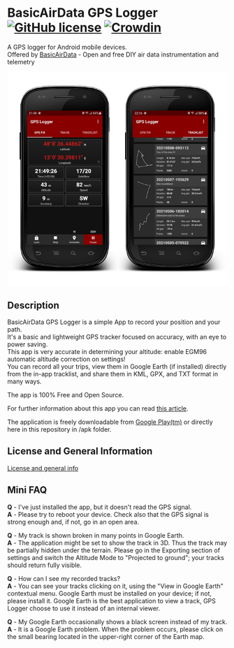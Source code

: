 # BasicAirData GPS Logger<br>[![GitHub license](https://img.shields.io/badge/license-GPL_3-blue.svg?label=%20license%20)](https://raw.githubusercontent.com/BasicAirData/GPSLogger/master/LICENSE) [![Crowdin](https://d322cqt584bo4o.cloudfront.net/gpslogger/localized.svg)](https://crowdin.com/project/gpslogger)
A GPS logger for Android mobile devices.<br>
Offered by [BasicAirData](http://www.basicairdata.eu) - Open and free DIY air data instrumentation and telemetry 

![alt tag](https://github.com/BasicAirData/GPSLogger/blob/master/screenshots/Image_01.png)

## Description

BasicAirData GPS Logger is a simple App to record your position and your path.<br>
It's a basic and lightweight GPS tracker focused on accuracy, with an eye to power saving.<br>
This app is very accurate in determining your altitude: enable EGM96 automatic altitude correction on settings!<br>
You can record all your trips, view them in Google Earth (if installed) directly from the in-app tracklist, and share them in KML, GPX, and TXT format in many ways.

The app is 100% Free and Open Source.

For further information about this app you can read [this article](http://www.basicairdata.eu/projects/android/android-gps-logger/).

The application is freely downloadable from [Google Play(tm)](https://play.google.com/store/apps/details?id=eu.basicairdata.graziano.gpslogger) or directly here in this repository in /apk folder.

## License and General Information
[License and general info](https://github.com/BasicAirData/Document-Templates/blob/master/general-info.md)

## Mini FAQ
<b>Q</b> - I've just installed the app, but it doesn't read the GPS signal.<br>
<b>A</b> - Please try to reboot your device. Check also that the GPS signal is strong enough and, if not, go in an open area.

<b>Q</b> - My track is shown broken in many points in Google Earth.<br>
<b>A</b> - The application might be set to show the track in 3D. Thus the track may be partially hidden under the terrain. Please go in the Exporting section of settings and switch the Altitude Mode to "Projected to ground"; your tracks should return fully visible.

<b>Q</b> - How can I see my recorded tracks?<br>
<b>A</b> - You can see your tracks clicking on it, using the "View in Google Earth" contextual menu. Google Earth must be installed on your device; if not, please install it. Google Earth is the best application to view a track, GPS Logger choose to use it instead of an internal viewer.

<b>Q</b> - My Google Earth occasionally shows a black screen instead of my track.<br>
<b>A</b> - It is a Google Earth problem. When the problem occurs, please click on the small bearing located in the upper-right corner of the Earth map.
